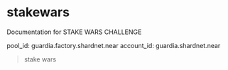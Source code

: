 # stakewars

Documentation for STAKE WARS CHALLENGE

pool_id: guardia.factory.shardnet.near
account_id: guardia.shardnet.near

> stake wars
